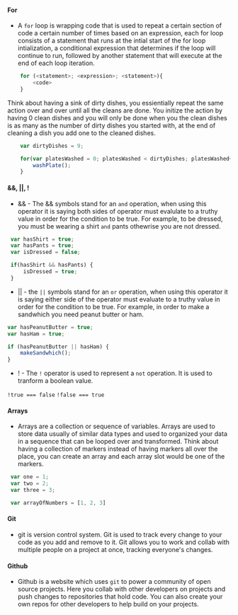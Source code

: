#### For

* A `for` loop is wrapping code that is used to repeat a certain section of code a certain number of times based
on an expression, each for loop consists of a statement that runs at the intial start of the for loop intialization,
a conditional expression that determines if the loop will continue to run, followed by another statement that will
execute at the end of each loop iteration.

```javascript
    for (<statement>; <expression>; <statement>){
        <code>
    }
```
Think about having a sink of dirty dishes, you essientially repeat the same action over and over until all the cleans are done.
You initize the action by having 0 clean dishes and you will only be done when you the clean dishes is as many as the number of dirty dishes you started with, at the end of cleaning a dish you add one to the cleaned dishes. 

```javascript
    var dirtyDishes = 9;

    for(var platesWashed = 0; platesWashed < dirtyDishes; platesWashed++) {
        washPlate();
    }
```


#### &&, ||, !

 * &&  - The && symbols stand for an `and` operation, when using this operator it is saying both sides of operator must evalulate
 to a truthy value in order for the condition to be true. For example, to be dressed, you must be wearing a shirt `and` pants othewrise you are not dressed.

```javascript
 var hasShirt = true;
 var hasPants = true;
 var isDressed = false;

 if(hasShirt && hasPants) {
     isDressed = true;
 }

```

* || - the `||` symbols stand for an `or` operation, when using this operator it is saying either side of the operator must evaluate to a truthy value in order for the condition to be true. For example, in order to make a sandwhich you need peanut butter or ham.

```javascript
var hasPeanutButter = true;
var hasHam = true;

if (hasPeanutButter || hasHam) {
    makeSandwhich();
}
```

* ! - The `!` operator is used to represent a `not` operation. It is used to tranform a boolean value.

 `!true === false`
 `!false === true`

 #### Arrays
 * Arrays are a collection or sequence of variables. Arrays are used to store data usually of similar data types and used to organized your data in a sequence that can be looped over and transformed. Think about having a collection of markers instead of having markers all over the place, you can create an array and each array slot would be one of the markers. 

```javascript
 var one = 1;
 var two = 2;
 var three = 3;

 var arrayOfNumbers = [1, 2, 3]

 ```

 #### Git
 * git is version control system. Git is used to track every change to your code as you add and remove to it.  Git allows you to work and collab with multiple people on a project at once, tracking everyone's changes.

 #### Github 

 * Github is a website which uses `git` to power a community of open source projects. Here you collab with other developers on projects and push changes to repositories that hold code. You can also create your own repos for other developers to help build on your projects.

 